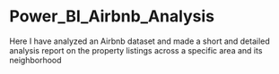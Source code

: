 # Power_BI_Airbnb_Analysis
Here I have analyzed an Airbnb dataset and made a short and detailed analysis report on the property listings across a specific area and its neighborhood
